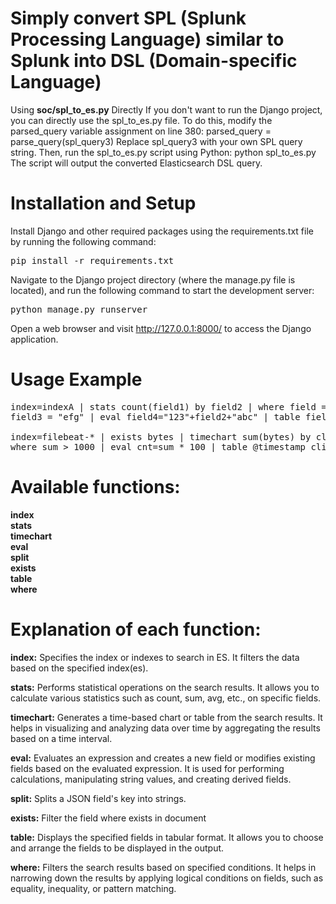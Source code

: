 # **Simply convert SPL (Splunk Processing Language) similar to Splunk into DSL (Domain-specific Language)**

Using **soc/spl_to_es.py** Directly If you don't want to run the Django
project,  
you can directly use the spl_to_es.py file. To do this, modify the
parsed_query variable assignment on line 380: parsed_query =
parse_query(spl_query3) Replace spl_query3 with your own SPL query
string. Then, run the spl_to_es.py script using Python: python
spl_to_es.py The script will output the converted Elasticsearch DSL
query.


# **Installation and Setup**

Install Django and other required packages using the requirements.txt
file by running the following command:

<pre>
pip install -r requirements.txt
</pre>
Navigate to the Django project directory (where the manage.py file is
located), and run the following command to start the development server:

<pre>
python manage.py runserver
</pre>
Open a web browser and visit
http://127.0.0.1:8000/ to access the Django application.


# **Usage Example**

<pre>
index=indexA | stats count(field1) by field2 | where field = "abc" or
field3 = "efg" | eval field4="123"+field2+"abc" | table field1 field2

index=filebeat-* | exists bytes | timechart sum(bytes) by clientip |
where sum > 1000 | eval cnt=sum * 100 | table @timestamp clientip cnt
</pre>

# **Available functions:**
**index  
stats  
timechart  
eval  
split  
exists  
table  
where**


# **Explanation of each function:**

**index:** Specifies the index or indexes to search in ES. It filters the
data based on the specified index(es).

**stats:** Performs statistical operations on the search results. It allows
you to calculate various statistics such as count, sum, avg, etc.,
on specific fields.

**timechart:** Generates a time-based chart or table from the search
results. It helps in visualizing and analyzing data over time by
aggregating the results based on a time interval.

**eval:** Evaluates an expression and creates a new field or modifies
existing fields based on the evaluated expression. It is used for
performing calculations, manipulating string values, and creating
derived fields.

**split:** Splits a JSON field's key into strings.

**exists:** Filter the field where exists in document

**table:** Displays the specified fields in tabular format. It allows you to
choose and arrange the fields to be displayed in the output.

**where:** Filters the search results based on specified conditions. It
helps in narrowing down the results by applying logical conditions on
fields, such as equality, inequality, or pattern matching.

```

```

